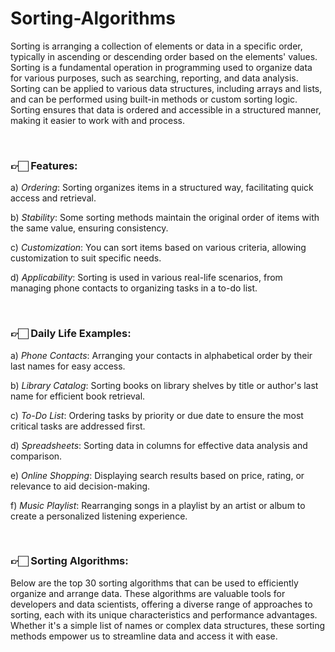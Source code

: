 # Sorting-Algorithms

Sorting is arranging a collection of elements or data in a specific order, typically in ascending or descending order based on the elements' values. Sorting is a fundamental operation in programming used to organize data for various purposes, such as searching, reporting, and data analysis. Sorting can be applied to various data structures, including arrays and lists, and can be performed using built-in methods or custom sorting logic. Sorting ensures that data is ordered and accessible in a structured manner, making it easier to work with and process.

<br>
<h3>👉🏻 Features:</h3>

a) _Ordering_: Sorting organizes items in a structured way, facilitating quick access and retrieval.

b) _Stability_: Some sorting methods maintain the original order of items with the same value, ensuring consistency.

c) _Customization_: You can sort items based on various criteria, allowing customization to suit specific needs.

d) _Applicability_: Sorting is used in various real-life scenarios, from managing phone contacts to organizing tasks in a to-do list.

<br>
<h3>👉🏻 Daily Life Examples:</h3>

a) <i>Phone Contacts</i>: Arranging your contacts in alphabetical order by their last names for easy access.

b) _Library Catalog_: Sorting books on library shelves by title or author's last name for efficient book retrieval.

c) _To-Do List_: Ordering tasks by priority or due date to ensure the most critical tasks are addressed first.

d) _Spreadsheets_: Sorting data in columns for effective data analysis and comparison.

e) _Online Shopping_: Displaying search results based on price, rating, or relevance to aid decision-making.

f) _Music Playlist_: Rearranging songs in a playlist by an artist or album to create a personalized listening experience.

<br>
<h3>👉🏻 Sorting Algorithms:</h3>

Below are the top 30 sorting algorithms that can be used to efficiently organize and arrange data. These algorithms are valuable tools for developers and data scientists, offering a diverse range of approaches to sorting, each with its unique characteristics and performance advantages. Whether it's a simple list of names or complex data structures, these sorting methods empower us to streamline data and access it with ease.
